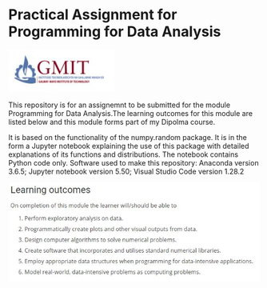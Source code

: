 # Practical Assignment for Programming for Data Analysis
![](GMIT.JPG)


This repository is for an assignemnt to be submitted for the module Programming for Data Analysis.The learning outcomes for this module are listed below and this module forms part of my Dipolma course.

It is based on the functionality of the numpy.random package.
It is in the form a Jupyter notebook explaining the use of this package with detailed explanations of its functions and distributions.
The notebook contains Python code only.
Software used to make this repository: Anaconda version 3.6.5; Jupyter notebook version 5.50; Visual Studio Code version 1.28.2

![](outcomes1.JPG)
